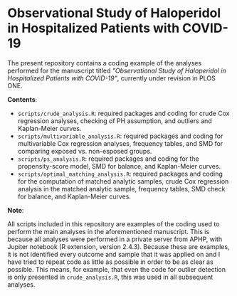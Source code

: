 # Observational Study of Haloperidol in Hospitalized Patients with COVID-19

The present repository contains a coding example of the analyses performed for the manuscript titled *"Observational Study of Haloperidol in Hospitalized Patients with COVID-19"*, currently under revision in PLOS ONE. 

**Contents**: 

* `scripts/crude_analysis.R`: required packages and coding for crude Cox regression analyses, checking of PH assumption, and outliers and Kaplan-Meier curves. 
* `scripts/multivariable_analysis.R`: required packages and coding for multivariable Cox regression analyses, frequency tables, and SMD for comparing exposed vs. non-esposed groups. 
* `scripts/ps_analysis.R`: required packages and coding for the propensity-score model, SMD for balance, and Kaplan-Meier curves. 
* `scripts/optimal_matching_analysis.R`: required packages and coding for the computation of matched analytic samples, crude Cox regression analysis in the matched analytic sample, frequency tables, SMD check for balance, and Kaplan-Meier curves. 

**Note**:

All scripts included in this repository are examples of the coding used to perform the main analyses in the aforementioned manuscript. This is because all analyses were performed in a private server from APHP, with Jupiter notebook (R extension, version 2.4.3). Because these are examples, it is not identified every outcome and sample that it was applied on and I have tried to repeat code as little as possible in order to be as clear as possible. This means, for example, that even the code for outlier detection is only presented in `crude_analysis.R`, this was used in all subsequent analyses.  
